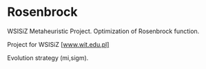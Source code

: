 Rosenbrock
==========

WSISiZ Metaheuristic Project. Optimization of Rosenbrock function.

Project for WSISiZ [www.wit.edu.pl]

Evolution strategy (mi,sigm).
